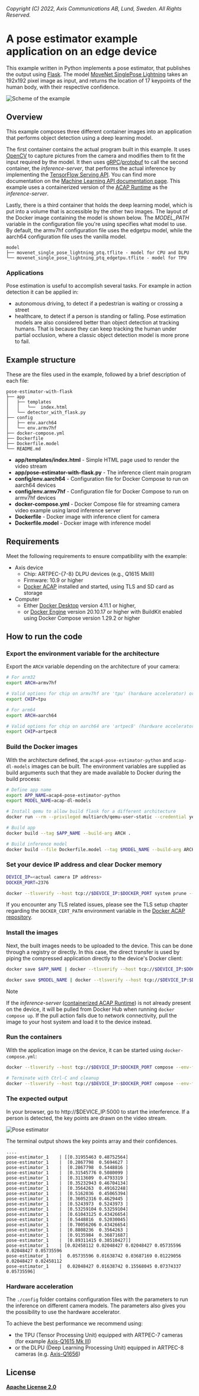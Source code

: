 *Copyright (C) 2022, Axis Communications AB, Lund, Sweden. All Rights Reserved.*

# A pose estimator example application on an edge device

This example written in Python implements a pose estimator, that publishes the output using [Flask](https://flask.palletsprojects.com).
The model [MoveNet SinglePose Lightning](https://coral.ai/models/pose-estimation/) takes an 192x192 pixel image as input, and returns the location of 17 keypoints of the human body, with their respective confidence.

![Scheme of the example](assets/scheme.jpg)

## Overview

This example composes three different container images into an application that performs object detection using a deep learning model.

The first container contains the actual program built in this example. It uses [OpenCV](https://opencv.org/) to capture pictures from the camera and modifies them to fit the input required by the model. It then uses [gRPC](https://grpc.io/)/[protobuf](https://developers.google.com/protocol-buffers) to call the second container, the *inference-server*, that performs the actual inference by implementing the [TensorFlow Serving API](https://github.com/tensorflow/serving). You can find more documentation on the [Machine Learning API documentation page](https://axiscommunications.github.io/acap-documentation/docs/api/computer-vision-sdk-apis.html#machine-learning-api). This example uses a containerized version of the [ACAP Runtime](https://github.com/AxisCommunications/acap-runtime#containerized-version) as the *inference-server*.

Lastly, there is a third container that holds the deep learning model, which is put into a volume that is accessible by the other two images. The layout of the Docker image containing the model is shown below. The *MODEL_PATH* variable in the configuration file you're using specifies what model to use. By default, the armv7hf configuration file uses the edgetpu model, while the aarch64 configuration file uses the vanilla model.

```text
model
├── movenet_single_pose_lightning_ptq.tflite - model for CPU and DLPU
└── movenet_single_pose_lightning_ptq_edgetpu.tflite - model for TPU
```

### Applications

Pose estimation is useful to accomplish several tasks. For example in action detection it can be applied in:

* autonomous driving, to detect if a pedestrian is waiting or crossing a street
* healthcare, to detect if a person is standing or falling.
Pose estimation models are also considered better than object detection at tracking humans. That is because they can keep tracking the human under partial occlusion, where a classic object detection model is more prone to fail.

## Example structure

These are the files used in the example, followed by a brief description of each file:

```text
pose-estimator-with-flask
├── app
│   ├── templates
│   │   └──  index.html
│   └── detector_with_flask.py
├── config
│   ├── env.aarch64
│   └── env.armv7hf
├── docker-compose.yml
├── Dockerfile
├── Dockerfile.model
└── README.md
```

* **app/templates/index.html** - Simple HTML page used to render the video stream
* **app/pose-estimator-with-flask.py** - The inference client main program
* **config/env.aarch64** - Configuration file for Docker Compose to run on aarch64 devices
* **config/env.armv7hf** - Configuration file for Docker Compose to run on armv7hf devices
* **docker-compose.yml** - Docker Compose file for streaming camera video example using larod inference server
* **Dockerfile** - Docker image with inference client for camera
* **Dockerfile.model** - Docker image with inference model

## Requirements

Meet the following requirements to ensure compatibility with the example:

* Axis device
  * Chip: ARTPEC-{7-8} DLPU devices (e.g., Q1615 MkIII)
  * Firmware: 10.9 or higher
  * [Docker ACAP](https://github.com/AxisCommunications/docker-acap#installing) installed and started, using TLS and SD card as storage
* Computer
  * Either [Docker Desktop](https://docs.docker.com/desktop/) version 4.11.1 or higher,
  * or [Docker Engine](https://docs.docker.com/engine/) version 20.10.17 or higher with BuildKit enabled using Docker Compose version 1.29.2 or higher

## How to run the code

### Export the environment variable for the architecture

Export the `ARCH` variable depending on the architecture of your camera:

```sh
# For arm32
export ARCH=armv7hf

# Valid options for chip on armv7hf are 'tpu' (hardware accelerator) or 'cpu'
export CHIP=tpu
```

```sh
# For arm64
export ARCH=aarch64

# Valid options for chip on aarch64 are 'artpec8' (hardware accelerator) or 'cpu'
export CHIP=artpec8
```

### Build the Docker images

With the architecture defined, the `acap4-pose-estimator-python` and `acap-dl-models` images can be built. The environment variables are supplied as build arguments such that they are made available to Docker during the build process:

```sh
# Define app name
export APP_NAME=acap4-pose-estimator-python
export MODEL_NAME=acap-dl-models

# Install qemu to allow build flask for a different architecture
docker run --rm --privileged multiarch/qemu-user-static --credential yes --persistent yes

# Build app
docker build --tag $APP_NAME --build-arg ARCH .

# Build inference model
docker build --file Dockerfile.model --tag $MODEL_NAME --build-arg ARCH .
```

### Set your device IP address and clear Docker memory

```sh
DEVICE_IP=<actual camera IP address>
DOCKER_PORT=2376

docker --tlsverify --host tcp://$DEVICE_IP:$DOCKER_PORT system prune --all --force
```

If you encounter any TLS related issues, please see the TLS setup chapter regarding the `DOCKER_CERT_PATH` environment variable in the [Docker ACAP repository](https://github.com/AxisCommunications/docker-acap#securing-the-docker-acap-using-tls).

### Install the images

Next, the built images needs to be uploaded to the device. This can be done through a registry or directly. In this case, the direct transfer is used by piping the compressed application directly to the device's Docker client:

```sh
docker save $APP_NAME | docker --tlsverify --host tcp://$DEVICE_IP:$DOCKER_PORT load

docker save $MODEL_NAME | docker --tlsverify --host tcp://$DEVICE_IP:$DOCKER_PORT load
```

> [!NOTE]
> If the *inference-server* ([containerized ACAP Runtime](https://github.com/AxisCommunications/acap-runtime#containerized-version)) is not already present on the device, it will be pulled from Docker Hub
> when running `docker compose up`.
> If the pull action fails due to network connectivity, pull the image to your host system and load it to
> the device instead.

### Run the containers

With the application image on the device, it can be started using `docker-compose.yml`:

```sh
docker --tlsverify --host tcp://$DEVICE_IP:$DOCKER_PORT compose --env-file ./config/env.$ARCH.$CHIP up

# Terminate with Ctrl-C and cleanup
docker --tlsverify --host tcp://$DEVICE_IP:$DOCKER_PORT compose --env-file ./config/env.$ARCH.$CHIP compose down --volumes
```

### The expected output

In your browser, go to http://$DEVICE_IP:5000 to start the interference. If a person is detected, the key points are drawn on the video stream.

![Pose estimator](assets/frame_36.jpg)

The terminal output shows the key points array and their confidences.

```text
....
pose-estimator_1    | [[0.31955463 0.48752564]
pose-estimator_1    |  [0.2867798  0.5694627 ]
pose-estimator_1    |  [0.2867798  0.5448816 ]
pose-estimator_1    |  [0.31545776 0.5080099 ]
pose-estimator_1    |  [0.3113609  0.4793319 ]
pose-estimator_1    |  [0.35232943 0.46704134]
pose-estimator_1    |  [0.3564263  0.49162248]
pose-estimator_1    |  [0.5162036  0.45065394]
pose-estimator_1    |  [0.36052316 0.4629445 ]
pose-estimator_1    |  [0.5243973  0.5243973 ]
pose-estimator_1    |  [0.53259104 0.53259104]
pose-estimator_1    |  [0.61043125 0.43426654]
pose-estimator_1    |  [0.5448816  0.52030045]
pose-estimator_1    |  [0.70056206 0.43426654]
pose-estimator_1    |  [0.8808236  0.3564263 ]
pose-estimator_1    |  [0.9135984  0.36871687]
pose-estimator_1    |  [0.89311415 0.38510427]]
pose-estimator_1    | [0.02458112 0.02048427 0.02048427 0.05735596 0.02048427 0.05735596
pose-estimator_1    |  0.05735596 0.01638742 0.03687169 0.01229056 0.02048427 0.02458112
pose-estimator_1    |  0.02048427 0.01638742 0.15568045 0.07374337 0.05735596]
```

### Hardware acceleration

The `./config` folder contains configuration files with the parameters to run the inference on different camera models. The parameters also gives you the possibility to use the hardware accelerator.

To achieve the best performance we recommend using:

* the TPU (Tensor Processing Unit) equipped with ARTPEC-7 cameras (for example [Axis-Q1615 Mk III](https://www.axis.com/products/axis-q1615-mk-iii))
* or the DLPU (Deep Learning Processing Unit) equipped in ARTPEC-8 cameras (e.g. [Axis-Q1656](https://www.axis.com/products/axis-q1656))

## License

**[Apache License 2.0](../LICENSE)**
